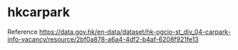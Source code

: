 # hkcarpark
Reference https://data.gov.hk/en-data/dataset/hk-ogcio-st_div_04-carpark-info-vacancy/resource/2bf0a878-a6a4-4df2-b4af-6208f921fe13

